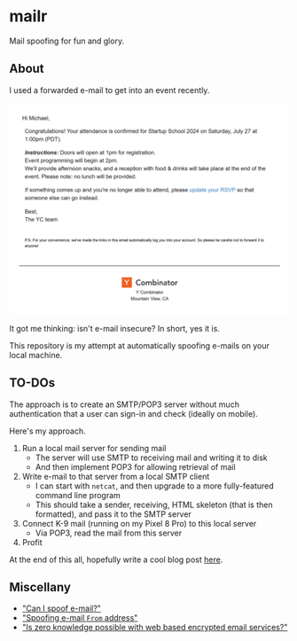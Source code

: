 # mailr

Mail spoofing for fun and glory.

## About

I used a forwarded e-mail to get into an event recently.

![The forwarded e-mail in question](./images/spoof.png)

It got me thinking: isn't e-mail insecure? In short, yes it is.

This repository is my attempt at automatically spoofing e-mails on your local machine.

## TO-DOs

The approach is to create an SMTP/POP3 server without much authentication that a user can sign-in and check (ideally on mobile).

Here's my approach.

1. Run a local mail server for sending mail
    - The server will use SMTP to receiving mail and writing it to disk
    - And then implement POP3 for allowing retrieval of mail
2. Write e-mail to that server from a local SMTP client
    - I can start with `netcat`, and then upgrade to a more fully-featured command line program
    - This should take a sender, receiving, HTML skeleton (that is then formatted), and pass it to the SMTP server
3. Connect K-9 mail (running on my Pixel 8 Pro) to this local server
    - Via POP3, read the mail from this server
4. Profit

At the end of this all, hopefully write a cool blog post [here](./BLOG.md).

## Miscellany

- ["Can I spoof e-mail?"](https://security.stackexchange.com/questions/137780/can-i-spoof-email)
- ["Spoofing e-mail `From` address"](https://security.stackexchange.com/questions/9549/spoofing-email-from-address)
- ["Is zero knowledge possible with web based encrypted email services?"](https://security.stackexchange.com/questions/150985/is-zero-knowledge-possible-with-webbased-encrypted-email-services)
